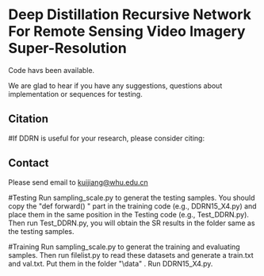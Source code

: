 # Deep Distillation Recursive Network For Remote Sensing Video Imagery Super-Resolution

Code havs been available.
 

We are glad to hear if you have any suggestions, questions about implementation or sequences for testing.

## Citation

#If DDRN is useful for your research, please consider citing:

## Contact

Please send email to kuijiang@whu.edu.cn


#Testing
Run sampling_scale.py to generat the testing samples.
You should copy the "def forward() " part in the training code (e.g., DDRN15_X4.py) and place them in the same position in the Testing code (e.g., Test_DDRN.py).
Then run Test_DDRN.py, you will obtain the SR results in the folder same as the testing samples.

#Training
Run sampling_scale.py to generat the training and evaluating samples.
Then run filelist.py to read these datasets and generate a train.txt and val.txt. Put them in the folder "\data" .
Run DDRN15_X4.py.